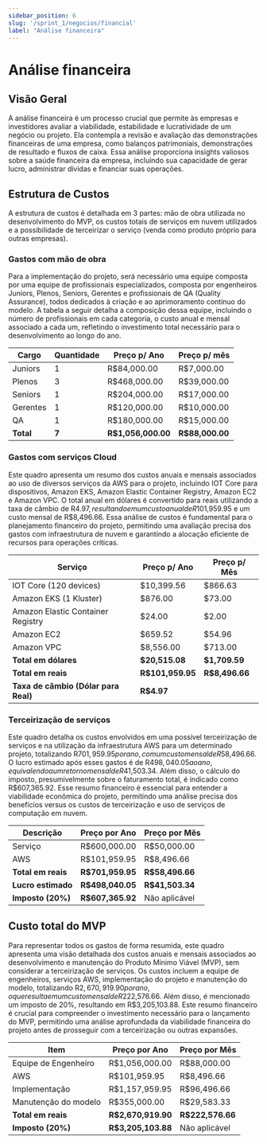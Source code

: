 ```yaml
---
sidebar_position: 6
slug: '/sprint_1/negocios/financial'
label: "Análise financeira"
---
```


# Análise financeira

## Visão Geral

A análise financeira é um processo crucial que permite às empresas e investidores avaliar a viabilidade, estabilidade e lucratividade de um negócio ou projeto. Ela contempla a revisão e avaliação das demonstrações financeiras de uma empresa, como balanços patrimoniais, demonstrações de resultado e fluxos de caixa. Essa análise proporciona insights valiosos sobre a saúde financeira da empresa, incluindo sua capacidade de gerar lucro, administrar dívidas e financiar suas operações.

## Estrutura de Custos

A estrutura de custos é detalhada em 3 partes: mão de obra utilizada no desenvolvimento do MVP, os custos totais de serviços em nuvem utilizados e a possibilidade de terceirizar o serviço (venda como produto próprio para outras empresas).

### Gastos com mão de obra

Para a implementação do projeto, será necessário uma equipe composta por uma equipe de profissionais especializados, composta por engenheiros Juniors, Plenos, Seniors, Gerentes e profissionais de QA (Quality Assurance), todos dedicados à criação e ao aprimoramento contínuo do modelo. A tabela a seguir detalha a composição dessa equipe, incluindo o número de profissionais em cada categoria, o custo anual e mensal associado a cada um, refletindo o investimento total necessário para o desenvolvimento ao longo do ano.

| Cargo     | Quantidade | Preço p/ Ano   | Preço p/ mês |
|-----------|------------|----------------|--------------|
| Juniors   | 1          | R$84,000.00    | R$7,000.00   |
| Plenos    | 3          | R$468,000.00   | R$39,000.00  |
| Seniors   | 1          | R$204,000.00   | R$17,000.00  |
| Gerentes  | 1          | R$120,000.00   | R$10,000.00  |
| QA        | 1          | R$180,000.00   | R$15,000.00  |
| **Total** | **7**      | **R$1,056,000.00** | **R$88,000.00** |

### Gastos com serviços Cloud

Este quadro apresenta um resumo dos custos anuais e mensais associados ao uso de diversos serviços da AWS para o projeto, incluindo IOT Core para dispositivos, Amazon EKS, Amazon Elastic Container Registry, Amazon EC2 e Amazon VPC. O total anual em dólares é convertido para reais utilizando a taxa de câmbio de R$4.97, resultando em um custo anual de R$101,959.95 e um custo mensal de R$8,496.66. Essa análise de custos é fundamental para o planejamento financeiro do projeto, permitindo uma avaliação precisa dos gastos com infraestrutura de nuvem e garantindo a alocação eficiente de recursos para operações críticas.

| Serviço                             | Preço p/ Ano   | Preço p/ Mês |
|-------------------------------------|----------------|--------------|
| IOT Core (120 devices)              | $10,399.56     | $866.63      |
| Amazon EKS (1 Kluster)              | $876.00        | $73.00       |
| Amazon Elastic Container Registry   | $24.00         | $2.00        |
| Amazon EC2                          | $659.52        | $54.96       |
| Amazon VPC                          | $8,556.00      | $713.00      |
| **Total em dólares**                | **$20,515.08** | **$1,709.59** |
| **Total em reais**                  | **R$101,959.95** | **R$8,496.66** |
| **Taxa de câmbio (Dólar para Real)**| **R$4.97**     |              |

### Terceirização de serviços

Este quadro detalha os custos envolvidos em uma possível terceirização de serviços e na utilização da infraestrutura AWS para um determinado projeto, totalizando R$701,959.95 por ano, com um custo mensal de R$58,496.66. O lucro estimado após esses gastos é de R$498,040.05 ao ano, equivalendo a um retorno mensal de R$41,503.34. Além disso, o cálculo do imposto, presumivelmente sobre o faturamento total, é indicado como R$607,365.92. Esse resumo financeiro é essencial para entender a viabilidade econômica do projeto, permitindo uma análise precisa dos benefícios versus os custos de terceirização e uso de serviços de computação em nuvem.

| Descrição                | Preço por Ano   | Preço por Mês |
|--------------------------|-----------------|---------------|
| Serviço                  | R$600,000.00    | R$50,000.00   |
| AWS                      | R$101,959.95    | R$8,496.66    |
| **Total em reais**       | **R$701,959.95**| **R$58,496.66**|
| **Lucro estimado**       | **R$498,040.05**| **R$41,503.34**|
| **Imposto (20%)**        | **R$607,365.92**| Não aplicável |

## Custo total do MVP

Para representar todos os gastos de forma resumida, este quadro apresenta uma visão detalhada dos custos anuais e mensais associados ao desenvolvimento e manutenção do Produto Mínimo Viável (MVP), sem considerar a terceirização de serviços. Os custos incluem a equipe de engenheiros, serviços AWS, implementação do projeto e manutenção do modelo, totalizando R$2,670,919.90 por ano, o que resulta em um custo mensal de R$222,576.66. Além disso, é mencionado um imposto de 20%, resultando em R$3,205,103.88. Este resumo financeiro é crucial para compreender o investimento necessário para o lançamento do MVP, permitindo uma análise aprofundada da viabilidade financeira do projeto antes de prosseguir com a terceirização ou outras expansões.

| Item                   | Preço por Ano    | Preço por Mês  |
|------------------------|------------------|----------------|
| Equipe de Engenheiro   | R$1,056,000.00   | R$88,000.00    |
| AWS                    | R$101,959.95     | R$8,496.66     |
| Implementação          | R$1,157,959.95   | R$96,496.66    |
| Manutenção do modelo   | R$355,000.00     | R$29,583.33    |
| **Total em reais**     | **R$2,670,919.90** | **R$222,576.66**|
| **Imposto (20%)**      | **R$3,205,103.88**| Não aplicável  |
